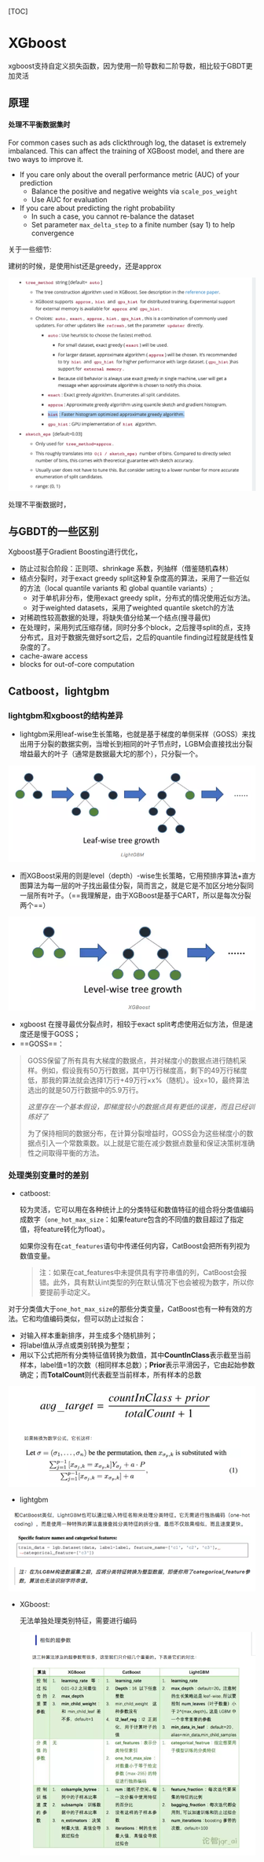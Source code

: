 [TOC]

# XGboost

xgboost支持自定义损失函数，因为使用一阶导数和二阶导数，相比较于GBDT更加灵活

## 原理

#### 处理不平衡数据集时

For common cases such as ads clickthrough log, the dataset is extremely imbalanced. This can affect the training of XGBoost model, and there are two ways to improve it.

+ If you care only about the overall performance metric (AUC) of your prediction
  + Balance the positive and negative weights via `scale_pos_weight`
  + Use AUC for evaluation
+ If you care about predicting the right probability
  + In such a case, you cannot re-balance the dataset
  + Set parameter `max_delta_step` to a finite number (say 1) to help convergence



关于一些细节:

建树的时候，是使用hist还是greedy，还是approx

![image-20200309222237203](img/image-20200309222237203.png)

处理不平衡数据时，



## 与GBDT的一些区别

Xgboost基于Gradient Boosting进行优化，

+ 防止过拟合阶段：正则项、shrinkage 系数，列抽样（借鉴随机森林）
+ 结点分裂时，对于exact greedy split这种复杂度高的算法，采用了一些近似的方法（local quantile variants 和 global quantile variants）;
  + 对于单机非分布，使用exact greedy split，分布式的情况使用近似方法。
  + 对于weighted datasets，采用了weighted quantile sketch的方法
+ 对稀疏性较高数据的处理，将缺失值分给某一个结点(搜寻最优)
+ 在处理时，采用列式压缩存储，同时分多个block，之后搜寻split的点，支持分布式，且对于数据先做好sort之后，之后的quantile finding过程就是线性复杂度的了。
+ cache-aware access
+ blocks for out-of-core computation






## Catboost，lightgbm

### lightgbm和xgboost的结构差异

+ lightgbm采用leaf-wise生长策略，也就是基于梯度的单侧采样（GOSS）来找出用于分裂的数据实例，当增长到相同的叶子节点时，LGBM会直接找出分裂增益最大的叶子（通常是数据最大坨的那个），只分裂一个。

![](./img/3-1.png)

+ 而XGBoost采用的则是level（depth）-wise生长策略，它用预排序算法+直方图算法为每一层的叶子找出最佳分裂，简而言之，就是它是不加区分地分裂同一层所有叶子。（==我理解是，由于XGBoost是基于CART，所以是每次分裂两个==）

![](./img/3-2.png)

+ xgboost 在搜寻最优分裂点时，相较于exact split考虑使用近似方法，但是速度还是慢于GOSS；
+ ==GOSS==：

> GOSS保留了所有具有大梯度的数据点，并对梯度小的数据点进行随机采样。例如，假设我有50万行数据，其中1万行梯度高，剩下的49万行梯度低，那我的算法就会选择1万行+49万行×x%（随机）。设x=10，最终算法选出的就是50万行数据中的5.9万行。
>
> *这里存在一个基本假设，即梯度较小的数据点具有更低的误差，而且已经训练好了*
>
> 为了保持相同的数据分布，在计算分裂增益时，GOSS会为这些梯度小的数据点引入一个常数乘数。以上就是它能在减少数据点数量和保证决策树准确性之间取得平衡的方法。



### 处理类别变量时的差别

+ catboost:

  较为灵活，它可以用在各种统计上的分类特征和数值特征的组合将分类值编码成数字（`one_hot_max_size`：如果feature包含的不同值的数目超过了指定值，将feature转化为float）。

  如果你没有在`cat_features`语句中传递任何内容，CatBoost会把所有列视为数值变量。

  > 注：如果在cat_features中未提供具有字符串值的列，CatBoost会报错。此外，具有默认int类型的列在默认情况下也会被视为数字，所以你要提前手动定义。



对于分类值大于`one_hot_max_size`的那些分类变量，CatBoost也有一种有效的方法。它和均值编码类似，但可以防止过拟合：

+ 对输入样本重新排序，并生成多个随机排列；
+ 将label值从浮点或类别转换为整型；
+ 用以下公式把所有分类特征值转换为数值，其中**CountInClass**表示截至当前样本，label值=1的次数（相同样本总数）；**Prior**表示平滑因子，它由起始参数确定；而**TotalCount**则代表截至当前样本，所有样本的总数

![](./img/3-3.png)



+ lightgbm

![](./img/3-4.png)

+ XGboost: 

  无法单独处理类别特征，需要进行编码

  ![](./img/3-5.png)

  